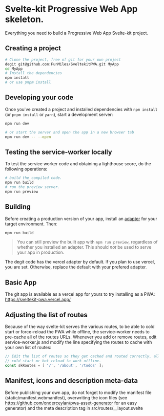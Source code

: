 # Svelte-kit Progressive Web App skeleton.

Everything you need to build a Progressive Web App Svelte-kit project.

## Creating a project

```bash
# Clone the project, free of git for your own project
degit git@github.com:FunMiles/SveltekitPWA.git MyApp
cd MyApp
# Install the dependencies
npm install
# or use pnpm install
```

## Developing your code

Once you've created a project and installed dependencies with `npm install` (or `pnpm install` or `yarn`), start a development server:

```bash
npm run dev

# or start the server and open the app in a new browser tab
npm run dev -- --open
```
## Testing the service-worker locally
To test the service worker code and obtaining a lighthouse score, do the following operations:
```bash
# build the compiled code.
npm run build
# run the preview server.
npm run preview
```
## Building

Before creating a production version of your app, install an [adapter](https://kit.svelte.dev/docs#adapters) for your target environment. Then:

```bash
npm run build
```

> You can still preview the built app with `npm run preview`, regardless of whether you installed an adapter. This should _not_ be used to serve your app in production.

The degit code has the vercel adapter by default. If you plan to use vercel, you are set. Otherwise, replace the default with your prefered adapter.

## Basic App
The git app is available as a vercel app for yours to try installing as a PWA: https://sveltekit-pwa.vercel.app/

## Adjusting the list of routes
Because of the way svelte-kit serves the various routes, to be able to cold start or force-reload the PWA while offline, the service-worker needs to pre-cache all of the routes URLs. Whenever you add or remove routes, edit service-worker.js and modify the line specifying the routes to cache with your own list of routes:
```ts
// Edit the list of routes so they get cached and routed correctly, allowing
// cold start or hot reload to work offline.
const skRoutes = [ '/', '/about', '/todos' ];
```
## Manifest, icons and description meta-data
Before publishing your own app, do not forget to modify the manifest file (static/manifest.webmanifest), overwriting the icon files (see https://github.com/onderceylan/pwa-asset-generator for an easy generator) and the meta description tag in src/routes/__layout.svelte